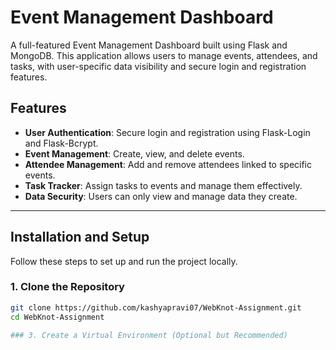 # Event Management Dashboard

A full-featured Event Management Dashboard built using Flask and MongoDB. This application allows users to manage events, attendees, and tasks, with user-specific data visibility and secure login and registration features.

## Features
- **User Authentication**: Secure login and registration using Flask-Login and Flask-Bcrypt.
- **Event Management**: Create, view, and delete events.
- **Attendee Management**: Add and remove attendees linked to specific events.
- **Task Tracker**: Assign tasks to events and manage them effectively.
- **Data Security**: Users can only view and manage data they create.

---

## Installation and Setup

Follow these steps to set up and run the project locally.

### 1. Clone the Repository
```bash
git clone https://github.com/kashyapravi07/WebKnot-Assignment.git
cd WebKnot-Assignment

### 3. Create a Virtual Environment (Optional but Recommended)

